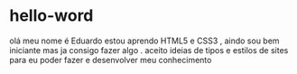 # hello-word

olá  meu nome é Eduardo estou aprendo HTML5 e CSS3 , aindo sou bem iniciante mas ja consigo fazer algo .
  aceito ideias de tipos e estilos de sites para eu poder fazer e desenvolver meu conhecimento 
